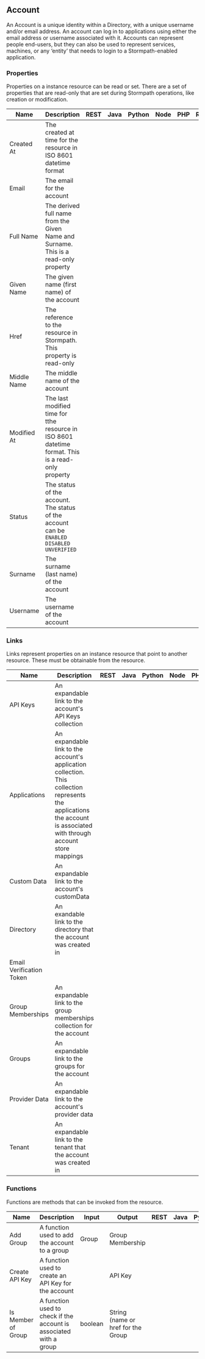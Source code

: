 ## Account

An Account is a unique identity within a Directory, with a unique username and/or email address. An account can log in to applications using either the email address or username associated with it. Accounts can represent people end-users, but they can also be used to represent services, machines, or any ‘entity’ that needs to login to a Stormpath-enabled application.

### Properties

Properties on a instance resource can be read or set.  There are a set of properties that are read-only that are set during Stormpath operations, like creation or modification.  

| Name  | Description   | REST  | Java  | Python    | Node  | PHP   | Ruby  |
| ----  | -----------   | ----  | ----  | ------    | ----  | ---   | ----  |
| Created At | The created at time for the resource in ISO 8601 datetime format |  |  |  |  |  |  |
| Email | The email for the account |  |  |  |  |  |  |
| Full Name | The derived full name from the Given Name and Surname.  This is a read-only property |  |  |  |  |  |  |
| Given Name | The given name (first name) of the account |  |  |  |  |  |  |
| Href | The reference to the resource in Stormpath. This property is read-only |  |  |  |  |  |  |
| Middle Name | The middle name of the account |  |  |  |  |  |  |
| Modified At | The last modified time for tthe resource in ISO 8601 datetime format.  This is a read-only property |  |  |  |  |  |  |
| Status | The status of the account.  The status of the account can be `ENABLED` `DISABLED` `UNVERIFIED` |  |  |  |  |  |  |
| Surname | The surname (last name) of the account |  |  |  |  |  |  |
| Username | The username of the account |  |  |  |  |  |  |

### Links

Links represent properties on an instance resource that point to another resource.  These must be obtainable from the resource.

| Name  | Description   | REST  | Java  | Python    | Node  | PHP   | Ruby  |
| ----  | -----------   | ----  | ----  | ------    | ----  | ---   | ----  |
| API Keys | An expandable link to the account's API Keys collection  |  |  |  |  |  |  |
| Applications | An expandable link to the account's application collection.  This collection represents the applications the account is associated with through account store mappings  |  |  |  |  |  |  |
| Custom Data | An expandable link to the account's customData  |  |  |  |  |  |  |
| Directory | An exandable link to the directory that the account was created in  |  |  |  |  |  |  |
| Email Verification Token | 
| Group Memberships | An expandable link to the group memberships collection for the account  |  |  |  |  |  |  |
| Groups | An expandable link to the groups for the account  |  |  |  |  |  |  |
| Provider Data | An expandable link to the account's provider data  |  |  |  |  |  |  |
| Tenant | An expandable link to the tenant that the account was created in  |  |  |  |  |  |  |

### Functions

Functions are methods that can be invoked from the resource. 

| Name  | Description   | Input | Output  | REST    | Java  | Python    | Node  | PHP   | Ruby  |
| ----  | -----------   | ----- | ------  | ----    | ----  | ------    | ----  | ---   | ----  |
| Add Group | A function used to add the account to a group | Group | Group Membership |  |  |  |  |  |  |
| Create API Key | A function used to create an API Key for the account | | API Key |  |  |  |  |  |  |
| Is Member of Group | A function used to check if the account is associated with a group | boolean | String (name or href for the Group |  |  |  |  |  |  |